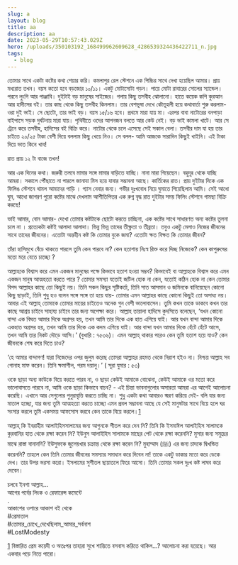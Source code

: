 ```yaml
---
slug: a
layout: blog
title: aa
description: aa
date: 2023-05-29T10:57:43.029Z
hero: /uploads/350103192_168499962609628_4286539324436422711_n.jpg
tags:
  - blog
---
```

তোমার সাথে একটা কষ্টের কথা শেয়ার করি। কমলাপুর রেল স্টেশনে এক পিচ্চির সাথে দেখা হয়েছিল আমার। প্রায় মধ্যরাত তখন। বয়স কতো হবে বড়জোর ১০/১১। একটু মোটাসোটা গড়ন। পায়ে মোটা রাবারের সোলের স্যান্ডেল। পরনে লুংগি আর পাঞ্জাবি। দুইটাই বড় মানুষের সাইজের। গলায় কিছু তসবীহ ঝোলানো। হাতে কয়েক কপি কুরআন আর হাদীসের বই। তার কাছ থেকে কিছু তসবীহ কিনলাম। তার বেশভূষা দেখে কৌতূহলী হয়ে কথাবার্তা শুরু করলাম- ওরা দুই ভাই। সে ছোটো, তার ভাই বড়। বয়স ১৫/১৬ হবে। প্রথমে মারা যায় মা। এরপর বাবা নাটোরের বনপাড়া বাইপাসে সড়ক দুর্ঘটনায় মারা যায়। পৃথিবীতে ওদের আপনজন বলতে আর কেউ নেই। বড় ভাই কামলা খাটে। আর সে ট্রেনে করে তসবীহ, হাদিসের বই বিক্রি করে। নাটোর থেকে চলে এসেছে সেই সকাল বেলা। তসবীর দাম যা হয় তার চাইতে ২০/২৫ টাকা বেশী দিয়ে বললাম কিছু খেয়ে নিও। সে বলল- আমি আজকে সারাদিন কিছুই খাইনি। এই টাকা দিয়ে ভাত কিনে খাব!

রাত প্রায় ১২ টা বাজে তখন!

আর এক দিনের কথা। জরুরী তলবে মামার সঙ্গে মামার বাড়িতে যাচ্ছি। নানা মারা গিয়েছেন। বহুদূর থেকে যাচ্ছি আমরা। সকালে পৌঁছাতে না পারলে জানাযা মিস হয়ে যাবার সম্ভাবনা আছে। কার্তিকের রাত। প্রায় দুইটার দিকে এক ফিলিঙ স্টেশনে থামল আমাদের গাড়ি । গ্যাস নেবার জন্য। গভীর দুঃখবোধ নিয়ে ঘুমাতে গিয়েছিলাম আমি। সেই আধো ঘুম, আধো জাগরণ পুরো কষ্টের মাঝে দেখলাম আশীতিপিতর এক রুগ্ন বৃদ্ধ রাত দুইটার সময় ফিলিং স্টেশনে গামছা বিক্রি করছে!

ভাই আমার, বোন আমার- দেখো তোমার কষ্টটাকে ছোটো করতে চাচ্ছিনা, এক কষ্টের সাথে সাধারণত অন্য কষ্টের তুলনা চলে না । প্রত্যেকটা কষ্টই আলাদা আলাদা। ভিন্ন ভিন্ন তাদের তীক্ষ্ণতা ও তীব্রতা। তবুও একটু মেলাও নিজের জীবনের সাথে তাদের জীবনের। এতোটা অন্তহীন কষ্ট কি তোমার বুকে জমা? এতোটা ক্ষত বিক্ষত কি তোমার জীবন?

তাঁরা হাসিমুখে বেঁচে থাকতে পারলে তুমি কেন পারবে না? কেন হতাশায় নিঃস্ব রিক্ত করে দিচ্ছ নিজেকে? কেন কাপুরুষের মতো মরে যেতে চাচ্ছো ?

আল্লাহকে বিশ্বাস করে এমন একজন মানুষের পক্ষে কিভাবে হতাশ হওয়া সম্ভব? কিভাবেই বা আল্লাহকে বিশ্বাস করে এমন একজন মানুষ আত্মহত্যা করতে পারে ? তোমার সমস্যা যতোই জটিল হোক না কেন, যতোই কঠিন হোক না কেন তোমার বিপদ আল্লাহর কাছে তো কিছুই নয়।‌ তিনি সকল কিছুর সৃষ্টিকর্তা, তিনি সাত আসমান ও জমিনকে বানিয়েছেন কোনো কিছু ছাড়াই, তিনি শুধু হও বলেন সঙ্গে সঙ্গে তা হয়ে যায়- তোমার এমন আল্লাহর কাছে কোনো কিছুই তো অসাধ্য নয়। আবার এই আল্লাহ্‌ তোমাকে তোমার মায়ের চাইতেও অনেক গুন বেশী ভালোবাসেন। তুমি কখন তাকে ডাকবে কখন তার কাছে আশ্রয় চাইবে সাহায্য চাইবে তার জন্য অপেক্ষা করে। আল্লাহ তায়ালা হাদিসে কুদসিতে বলেছেন, ‘যখন কোনো বান্দা এক বিঘত আমার দিকে অগ্রসর হয়, তখন আমি তার দিকে এক হাত এগিয়ে যাই। আর যখন বান্দা আমার দিকে একহাত অগ্রসর হয়, তখন আমি তার দিকে এক কদম এগিয়ে যাই। আর বান্দা যখন আমার দিকে হেঁটে হেঁটে আসে, তখন আমি তার নিকট দৌড়ে আসি।’ (বুখারি : ৭৫৩৬)। এমন আল্লাহ্‌ থাকার পরেও কেন তুমি হতাশ হয়ে যাও? কেন জীবনকে শেষ করে দিতে চাও?

‘হে আমার বান্দাগণ! যারা নিজেদের ওপর জুলুম করেছ তোমরা আল্লাহর রহমত থেকে নিরাশ হইও না। নিশ্চয় আল্লাহ সব গোনাহ মাফ করেন। তিনি ক্ষমাশীল, পরম দয়ালু।’ ( সূরা যুমার : ৫৩)



ওকে ছাড়া অন্য কাউকে বিয়ে করতে পারব না, ও ছাড়া কেউই আমাকে বোঝেনা, কেউই আমাকে ওর মতো করে ভালোবাসতে পারবে না, আমি ওকে ছাড়া কিভাবে বাচব? - এই চিন্তা ভাবনাগুলোর অসারতা আমরা এর আগেই আলোচনা করেছি। এখানে আর সেগুলোর পুনুরাবৃত্তি করতে চাচ্ছি না। শুধু একটা কথা আবারও স্মরণ করিয়ে দেই- বলি যার জন্য মাতাল হচ্ছো, যার জন্য তুমি আত্মহত্যা করতে চাচ্ছো এমন প্রবল সম্ভাবনা আছে যে সেই মানুষটার সাথে বিয়ে হলে ঘর সংসার করলে তুমি একসময় আফসোস করবে কেন তাকে বিয়ে করলে।[1](#sdfootnote1sym)

আল্লাহ্‌ কি ইবরাহীম আলাইহিসসালামের জন্য আগুনকে শীতল করে দেন নি? তিনি কি ইসমাঈল আলাইহিস সালামকে কুরবানির হাত থেকে রক্ষা করেন নি? ইউনুস আলাইহিস সালামকে মাছের পেট থেকে রক্ষা করেননি? মুসার জন্য সমুদ্রের মাঝে রাস্তা বানাননি? ইউসুফকে জুলেয়খার চক্রান্ত থেকে রক্ষা করেন নি? মুহাম্মাদ (ﷺ) এর জন্য চাদকে দ্বিখন্ডিত করেননি? তাহলে কেন তিনি তোমার জীবনের সমস্যার সমাধান করে দিবেন না! তাকে একটু ডাকার মতো করে ডেকে দেখ। তার উপর ভরসা করো। ইসলামের সুশীতল ছায়াতলে ফিরে আসো। তিনি তোমার সকল দুঃখ কষ্ট লাঘব করে দেবেন।



[](<>)চলবে ইনশা আল্লাহ…\
আগের পর্বের লিংক ও রেফারেন্স কমেন্টে\
.\
আকাশের ওপারে আকাশ বই থেকে\
#প্রেমাতাল\
#তোমার\_চোখে\_দেখেছিলাম\_আমার\_সর্বনাশ\
#LostModesty

[1](#sdfootnote1anc) বিস্তারিত প্রেম কয়েদী ও অতঃপর তাহারা সুখে শান্তিতে বসবাস করিতে থাকিল…? আলোচনা করা হয়েছে। আর একবার পড়ে নিতে পারো।